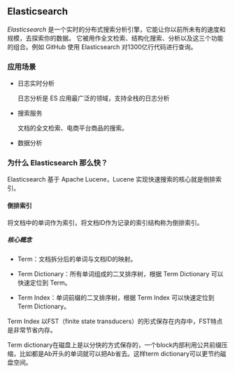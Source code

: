 ## Elasticsearch

*Elasticsearch* 是一个实时的分布式搜索分析引擎，它能让你以前所未有的速度和规模，去探索你的数据。 它被用作全文检索、结构化搜索、分析以及这三个功能的组合。例如 GitHub 使用 Elasticsearch 对1300亿行代码进行查询。

### 应用场景

- 日志实时分析

  日志分析是 ES 应用最广泛的领域，支持全栈的日志分析

- 搜索服务

  文档的全文检索、电商平台商品的搜索。

- 数据分析

### 为什么 Elasticsearch 那么快？

Elasticsearch 基于 Apache Lucene，Lucene 实现快速搜索的核心就是倒排索引。

#### 倒排索引

将文档中的单词作为索引，将文档ID作为记录的索引结构称为倒排索引。

##### 核心概念

- Term：文档拆分后的单词与文档ID的映射。

- Term Dictionary：所有单词组成的二叉排序树，根据 Term Dictionary 可以快速定位到 Term。

- Term Index：单词前缀的二叉排序树，根据 Term Index 可以快速定位到 Term Dictionary。

Term Index 以FST（finite state transducers）的形式保存在内存中，FST特点是非常节省内存。

Term dictionary在磁盘上是以分快的方式保存的，一个block内部利用公共前缀压缩，比如都是Ab开头的单词就可以把Ab省去。这样term dictionary可以更节约磁盘空间。

